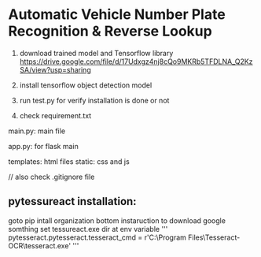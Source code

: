 # Automatic Vehicle Number Plate Recognition & Reverse Lookup


1. download trained model and Tensorflow library
     https://drive.google.com/file/d/17Udxgz4nj8cQo9MKRb5TFDLNA_Q2KzSA/view?usp=sharing

2. install tensorflow object detection model  

3. run test.py for verify installation is done or not 

4. check requirement.txt 


main.py: main file

app.py: for flask main

templates: html files 
static: css and js 

// also check .gitignore file 


## pytessureact installation:

goto pip intall organization bottom instaruction to download google somthing 
set tessureact.exe dir at env variable
'''
pytesseract.pytesseract.tesseract_cmd = r'C:\Program Files\Tesseract-OCR\tesseract.exe'
'''